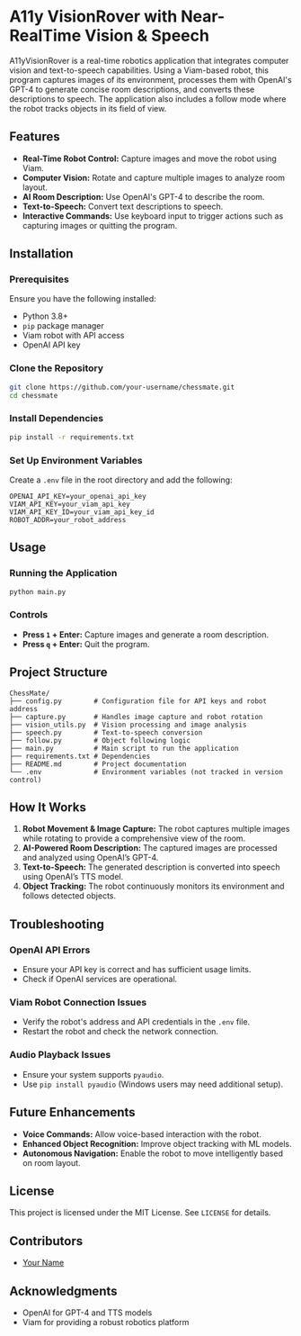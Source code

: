 # A11y VisionRover with Near-RealTime Vision & Speech

A11yVisionRover is a real-time robotics application that integrates computer vision and text-to-speech capabilities. Using a Viam-based robot, this program captures images of its environment, processes them with OpenAI's GPT-4 to generate concise room descriptions, and converts these descriptions to speech. The application also includes a follow mode where the robot tracks objects in its field of view.

## Features

- **Real-Time Robot Control:** Capture images and move the robot using Viam.
- **Computer Vision:** Rotate and capture multiple images to analyze room layout.
- **AI Room Description:** Use OpenAI's GPT-4 to describe the room.
- **Text-to-Speech:** Convert text descriptions to speech.
- **Interactive Commands:** Use keyboard input to trigger actions such as capturing images or quitting the program.

## Installation

### Prerequisites

Ensure you have the following installed:

- Python 3.8+
- `pip` package manager
- Viam robot with API access
- OpenAI API key

### Clone the Repository

```bash
git clone https://github.com/your-username/chessmate.git
cd chessmate
```

### Install Dependencies

```bash
pip install -r requirements.txt
```

### Set Up Environment Variables

Create a `.env` file in the root directory and add the following:

```
OPENAI_API_KEY=your_openai_api_key
VIAM_API_KEY=your_viam_api_key
VIAM_API_KEY_ID=your_viam_api_key_id
ROBOT_ADDR=your_robot_address
```

## Usage

### Running the Application

```bash
python main.py
```

### Controls

- **Press `1` + Enter:** Capture images and generate a room description.
- **Press `q` + Enter:** Quit the program.

## Project Structure

```
ChessMate/
├── config.py        # Configuration file for API keys and robot address
├── capture.py       # Handles image capture and robot rotation
├── vision_utils.py  # Vision processing and image analysis
├── speech.py        # Text-to-speech conversion
├── follow.py        # Object following logic
├── main.py          # Main script to run the application
├── requirements.txt # Dependencies
├── README.md        # Project documentation
└── .env             # Environment variables (not tracked in version control)
```

## How It Works

1. **Robot Movement & Image Capture:** The robot captures multiple images while rotating to provide a comprehensive view of the room.
2. **AI-Powered Room Description:** The captured images are processed and analyzed using OpenAI’s GPT-4.
3. **Text-to-Speech:** The generated description is converted into speech using OpenAI’s TTS model.
4. **Object Tracking:** The robot continuously monitors its environment and follows detected objects.

## Troubleshooting

### OpenAI API Errors

- Ensure your API key is correct and has sufficient usage limits.
- Check if OpenAI services are operational.

### Viam Robot Connection Issues

- Verify the robot's address and API credentials in the `.env` file.
- Restart the robot and check the network connection.

### Audio Playback Issues

- Ensure your system supports `pyaudio`.
- Use `pip install pyaudio` (Windows users may need additional setup).

## Future Enhancements

- **Voice Commands:** Allow voice-based interaction with the robot.
- **Enhanced Object Recognition:** Improve object tracking with ML models.
- **Autonomous Navigation:** Enable the robot to move intelligently based on room layout.

## License

This project is licensed under the MIT License. See `LICENSE` for details.

## Contributors

- [Your Name](https://github.com/your-username)

## Acknowledgments

- OpenAI for GPT-4 and TTS models
- Viam for providing a robust robotics platform

